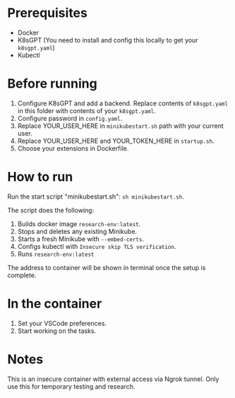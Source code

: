 # Prerequisites
- Docker
- K8sGPT (You need to install and config this locally to get your `k8sgpt.yaml`)
- Kubectl

# Before running
1. Configure K8sGPT and add a backend. Replace contents of `k8sgpt.yaml` in this folder with contents of your `k8sgpt.yaml`.
2. Configure password in `config.yaml`.
3. Replace YOUR_USER_HERE in `minikubestart.sh` path with your current user.
4. Replace YOUR_USER_HERE and YOUR_TOKEN_HERE in `startup.sh`.
4. Choose your extensions in Dockerfile.

# How to run
Run the start script "minikubestart.sh": `sh minikubestart.sh`.

The script does the following:
1. Builds docker image `research-env:latest`.
2. Stops and deletes any existing Minikube.
3. Starts a fresh Minikube with `--embed-certs`.
4. Configs kubectl with `Insecure skip TLS verification`.
5. Runs `research-env:latest`

The address to container will be shown in terminal once the setup is complete.

# In the container
1. Set your VSCode preferences.
2. Start working on the tasks.

# Notes
This is an insecure container with external access via Ngrok tunnel. Only use this for temporary testing and research.